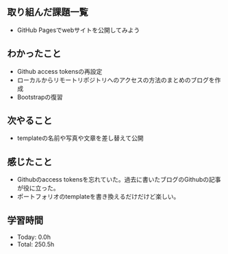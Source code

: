 ## 取り組んだ課題一覧
- GitHub Pagesでwebサイトを公開してみよう
## わかったこと
- Github access tokensの再設定
- ローカルからリモートリポジトリへのアクセスの方法のまとめのブログを作成
- Bootstrapの復習
## 次やること
- templateの名前や写真や文章を差し替えて公開
## 感じたこと
- Githubのaccess tokensを忘れていた。過去に書いたブログのGithubの記事が役に立った。
- ポートフォリオのtemplateを書き換えるだけだけど楽しい。
## 学習時間
- Today: 0.0h
- Total: 250.5h
